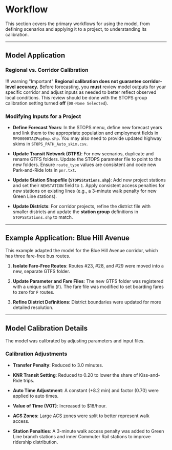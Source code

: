# Workflow

This section covers the primary workflows for using the model, from defining scenarios and applying it to a project, to understanding its calibration.

---

## Model Application

### Regional vs. Corridor Calibration
!!! warning "Important"
    **Regional calibration does not guarantee corridor-level accuracy.** Before forecasting, you **must** review model outputs for your specific corridor and adjust inputs as needed to better reflect observed local conditions. This review should be done with the STOPS group calibration setting turned **off** (`00-None Selected`).

### Modifying Inputs for a Project
* **Define Forecast Years**: In the STOPS menu, define new forecast years and link them to the appropriate population and employment fields in `MPO0000TAZPopEmp.shp`. You may also need to provide updated highway skims in `STOPS_PATH_Auto_skim.csv`.
    
* **Update Transit Network (GTFS)**: For new scenarios, duplicate and rename GTFS folders. Update the STOPS parameter file to point to the new folders. Ensure `route_type` values are consistent and code new Park-and-Ride lots in `pnr.txt`.
    
* **Update Station Shapefile (`STOPSStations.shp`)**: Add new project stations and set their `NEWSTATION` field to `1`. Apply consistent access penalties for new stations on existing lines (e.g., a 3-minute walk penalty for new Green Line stations).
* **Update Districts**: For corridor projects, refine the district file with smaller districts and update the **station group** definitions in `STOPSStations.shp` to match.

---

## Example Application: Blue Hill Avenue

This example adapted the model for the Blue Hill Avenue corridor, which has three fare-free bus routes.
1.  **Isolate Fare-Free Routes**: Routes #23, #28, and #29 were moved into a new, separate GTFS folder.
2.  **Update Parameter and Fare Files**: The new GTFS folder was registered with a unique suffix (`F`). The fare file was modified to set boarding fares to zero for `F` routes.
    
3.  **Refine District Definitions**: District boundaries were updated for more detailed resolution.
    

---

## Model Calibration Details

The model was calibrated by adjusting parameters and input files.

### Calibration Adjustments
* **Transfer Penalty**: Reduced to 3.0 minutes.
* **KNR Transit Setting**: Reduced to 0.20 to lower the share of Kiss-and-Ride trips.
* **Auto Time Adjustment**: A constant (+8.2 min) and factor (0.70) were applied to auto times.
* **Value of Time (VOT)**: Increased to $18/hour.
* **ACS Zones**: Large ACS zones were split to better represent walk access.
    
* **Station Penalties**: A 3-minute walk access penalty was added to Green Line branch stations and inner Commuter Rail stations to improve ridership distribution.